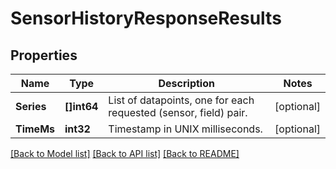 # SensorHistoryResponseResults

## Properties
Name | Type | Description | Notes
------------ | ------------- | ------------- | -------------
**Series** | **[]int64** | List of datapoints, one for each requested (sensor, field) pair. | [optional] 
**TimeMs** | **int32** | Timestamp in UNIX milliseconds. | [optional] 

[[Back to Model list]](../README.md#documentation-for-models) [[Back to API list]](../README.md#documentation-for-api-endpoints) [[Back to README]](../README.md)


